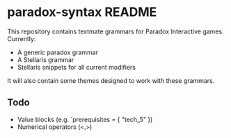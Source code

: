 # paradox-syntax README

This repository contains textmate grammars for Paradox Interactive games. Currently:

* A generic paradox grammar
* A Stellaris grammar
* Stellaris snippets for all current modifiers

It will also contain some themes designed to work with these grammars.

## Todo

* Value blocks (e.g. `prerequisites = { "tech_5" })
* Numerical operators (`<,>`)